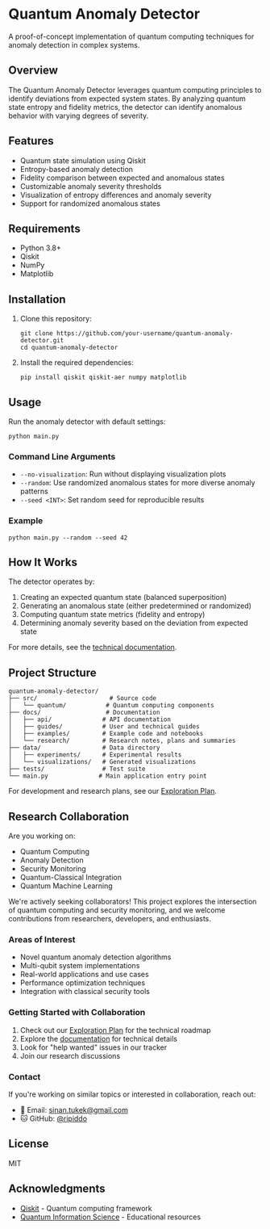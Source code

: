 # Quantum Anomaly Detector

A proof-of-concept implementation of quantum computing techniques for anomaly detection in complex systems.

## Overview

The Quantum Anomaly Detector leverages quantum computing principles to identify deviations from expected system states. By analyzing quantum state entropy and fidelity metrics, the detector can identify anomalous behavior with varying degrees of severity.

## Features

- Quantum state simulation using Qiskit
- Entropy-based anomaly detection 
- Fidelity comparison between expected and anomalous states
- Customizable anomaly severity thresholds
- Visualization of entropy differences and anomaly severity
- Support for randomized anomalous states

## Requirements

- Python 3.8+
- Qiskit
- NumPy
- Matplotlib

## Installation

1. Clone this repository:
   ```
   git clone https://github.com/your-username/quantum-anomaly-detector.git
   cd quantum-anomaly-detector
   ```

2. Install the required dependencies:
   ```
   pip install qiskit qiskit-aer numpy matplotlib
   ```

## Usage

Run the anomaly detector with default settings:
```
python main.py
```

### Command Line Arguments

- `--no-visualization`: Run without displaying visualization plots
- `--random`: Use randomized anomalous states for more diverse anomaly patterns
- `--seed <INT>`: Set random seed for reproducible results

### Example

```
python main.py --random --seed 42
```

## How It Works

The detector operates by:
1. Creating an expected quantum state (balanced superposition)
2. Generating an anomalous state (either predetermined or randomized)
3. Computing quantum state metrics (fidelity and entropy)
4. Determining anomaly severity based on the deviation from expected state

For more details, see the [technical documentation](doc/technical_details.md).

## Project Structure

```
quantum-anomaly-detector/
├── src/                    # Source code
│   └── quantum/           # Quantum computing components
├── docs/                  # Documentation
│   ├── api/              # API documentation
│   ├── guides/           # User and technical guides
│   ├── examples/         # Example code and notebooks
│   └── research/         # Research notes, plans and summaries
├── data/                 # Data directory
│   ├── experiments/      # Experimental results
│   └── visualizations/   # Generated visualizations
├── tests/                # Test suite
└── main.py              # Main application entry point
```

For development and research plans, see our [Exploration Plan](docs/research/exploration_plan.md).

## Research Collaboration

Are you working on:
- Quantum Computing
- Anomaly Detection
- Security Monitoring
- Quantum-Classical Integration
- Quantum Machine Learning

We're actively seeking collaborators! This project explores the intersection of quantum computing and security monitoring, and we welcome contributions from researchers, developers, and enthusiasts.

### Areas of Interest
- Novel quantum anomaly detection algorithms
- Multi-qubit system implementations
- Real-world applications and use cases
- Performance optimization techniques
- Integration with classical security tools

### Getting Started with Collaboration
1. Check out our [Exploration Plan](docs/research/exploration_plan.md) for the technical roadmap
2. Explore the [documentation](doc/) for technical details
3. Look for "help wanted" issues in our tracker
4. Join our research discussions

### Contact
If you're working on similar topics or interested in collaboration, reach out:
- 📧 Email: sinan.tukek@gmail.com
- 🐱 GitHub: [@ripiddo](https://github.com/ripiddo)

## License

MIT

## Acknowledgments

- [Qiskit](https://qiskit.org/) - Quantum computing framework
- [Quantum Information Science](https://qiskit.org/textbook/ch-ex/hello-qiskit.html) - Educational resources

